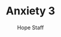 ---
image: /assets/img/kl/kl_anxiety_3.png
title: Anxiety 3
number: 3
categories:
  - Meditations
  - Life
  - Anxiety
author: Hope Staff
notes: Anxiety 3
embed: >-
  <iframe style="border-radius:12px" src="https://open.spotify.com/embed/episode/6w37QbrT85UiFlu7h0nUkt?utm_source=generator" width="100%" height="352" frameBorder="0" allowfullscreen="" allow="autoplay; clipboard-write; encrypted-media; fullscreen; picture-in-picture" loading="lazy"></iframe>
transcript: >-
  SOME LINES OF TEXT START HERE
---